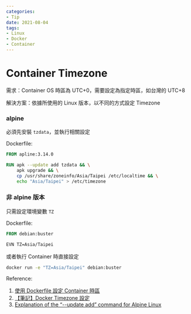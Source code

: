 ```yaml
---
categories:
- Tip
date: 2021-08-04
tags:
- Linux
- Docker
- Container
---
```


# Container Timezone

需求：Container OS 時區為 UTC+0，需要設定為指定時區，如台灣的 UTC+8

解決方案：依據所使用的 Linux 版本，以不同的方式設定 Timezone

### alpine

必須先安裝 ```tzdata```，並執行相關設定

Dockerfile:

```Dockerfile
FROM apline:3.14.0

RUN apk --update add tzdata && \
    apk upgrade && \
    cp /usr/share/zoneinfo/Asia/Taipei /etc/localtime && \
    echo "Asia/Taipei" > /etc/timezone
```

### 非 alpine 版本

只需設定環境變數 ```TZ```

Dockerfile:

```Dockerfile
FROM debian:buster

EVN TZ=Asia/Taipei
```

或者執行 Container 時直接設定

```sh
docker run -e "TZ=Asia/Taipei" debian:buster
```

Reference:

1. [使用 Dockerfile 設定 Container 時區](https://cynthiachuang.github.io/Change-Timezone-in-Dockerfile/)
2. [【筆記】Docker Timezone 設定](https://greddyblogs.gitlab.io/2020/01/31/dockerTimeZone/)
3. [Explanation of the “--update add” command for Alpine Linux](https://stackoverflow.com/a/43682030)
